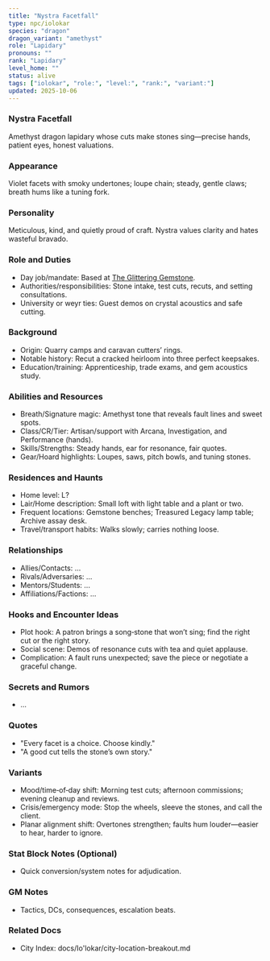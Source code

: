 ```yaml
---
title: "Nystra Facetfall"
type: npc/iolokar
species: "dragon"
dragon_variant: "amethyst"
role: "Lapidary"
pronouns: ""
rank: "Lapidary"
level_home: ""
status: alive
tags: ["iolokar", "role:", "level:", "rank:", "variant:"]
updated: 2025-10-06
---
```

### Nystra Facetfall

Amethyst dragon lapidary whose cuts make stones sing—precise hands, patient eyes, honest valuations.

### Appearance

Violet facets with smoky undertones; loupe chain; steady, gentle claws; breath hums like a tuning fork.

### Personality

Meticulous, kind, and quietly proud of craft. Nystra values clarity and hates wasteful bravado.

### Role and Duties

- Day job/mandate: Based at [The Glittering Gemstone](docs/Io'lokar/Locations/the-glittering-gemstone.md).
 - Authorities/responsibilities: Stone intake, test cuts, recuts, and setting consultations.
 - University or weyr ties: Guest demos on crystal acoustics and safe cutting.

### Background

 - Origin: Quarry camps and caravan cutters’ rings.
 - Notable history: Recut a cracked heirloom into three perfect keepsakes.
 - Education/training: Apprenticeship, trade exams, and gem acoustics study.

### Abilities and Resources

 - Breath/Signature magic: Amethyst tone that reveals fault lines and sweet spots.
 - Class/CR/Tier: Artisan/support with Arcana, Investigation, and Performance (hands).
 - Skills/Strengths: Steady hands, ear for resonance, fair quotes.
 - Gear/Hoard highlights: Loupes, saws, pitch bowls, and tuning stones.

### Residences and Haunts

- Home level: L?
 - Lair/Home description: Small loft with light table and a plant or two.
 - Frequent locations: Gemstone benches; Treasured Legacy lamp table; Archive assay desk.
 - Travel/transport habits: Walks slowly; carries nothing loose.

### Relationships

- Allies/Contacts: ...
- Rivals/Adversaries: ...
- Mentors/Students: ...
- Affiliations/Factions: ...

### Hooks and Encounter Ideas

 - Plot hook: A patron brings a song‑stone that won’t sing; find the right cut or the right story.
 - Social scene: Demos of resonance cuts with tea and quiet applause.
 - Complication: A fault runs unexpected; save the piece or negotiate a graceful change.

### Secrets and Rumors

- ...

### Quotes

 - "Every facet is a choice. Choose kindly."
 - "A good cut tells the stone’s own story."

### Variants

 - Mood/time‑of‑day shift: Morning test cuts; afternoon commissions; evening cleanup and reviews.
 - Crisis/emergency mode: Stop the wheels, sleeve the stones, and call the client.
 - Planar alignment shift: Overtones strengthen; faults hum louder—easier to hear, harder to ignore.

### Stat Block Notes (Optional)

- Quick conversion/system notes for adjudication.

### GM Notes

- Tactics, DCs, consequences, escalation beats.

### Related Docs

- City Index: docs/Io'lokar/city-location-breakout.md
